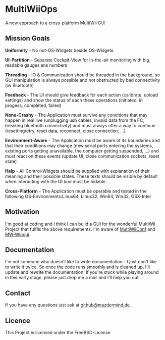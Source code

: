 MultiWiiOps
===========

A new approach to a cross-platform MultiWii GUI

## Mission Goals
**Uniformity** - No not-OS-Widgets beside OS-Widgets

**UI-Partition** - Separate Cockpit-View for in-the-air monitoring with big, readable gauges ans numbers

**Threading** - IO & Communication should be threaded in the background, so GUI manipulation is always possible and not obstructed by bad connectivity (iw Bluetooth)

**Feedback** - The UI should give feedback for each action (calibrate, upload settings) and show the status of each these operations (initiated, in progess, completed, failed)

**None-Crashy** - The Application must survive any conditions that may happen in real live (unplugging usb cables, invalid data from the FC, breaking bluetooth connectivity) and must always offer a way to continue (resettingretry, reset data, reconnect, close connection, ...)

**Environment-Aware** - The Application must be aware of its boundaries and that their conditions may change (new serial ports entering the systems, existing ports getting unavailable, the computer getting suspended, ...) and must react on these events (update UI, close communication sockets, reset state)

**Help** - All Control-Widgets should be supplied with explanation of their meaning and their possible states. These texts should be visible by default when interacting with the UI bud must be hidable.

**Cross-Platform** - The Application must be operable and tested in the following OS-Environments:Linux64, Linux32, Win64, Win32, OSX-Intel

## Motivation
I'm good at coding and I think I can build a GUI for the wonderful MultiWii Project that fulfils the above requirements.
I'm aware of [MultiWiiConf](https://code.google.com/p/multiwii/) and [MW-Wingui](https://code.google.com/p/mw-wingui/).


## Documentation
I'm not someone who doesn't like to write documentation - I just don't like to write it twice. So once the code runs smoothly and is cleaned up, I'll update and rewrite the documentation. If you're stuck while playing around in this early stage, please just drop me a mail and I'll help you out.

## Contact
If you have any questions just ask at github@mazdermind.de.

## Licence
This Project is licensed under the FreeBSD-License
